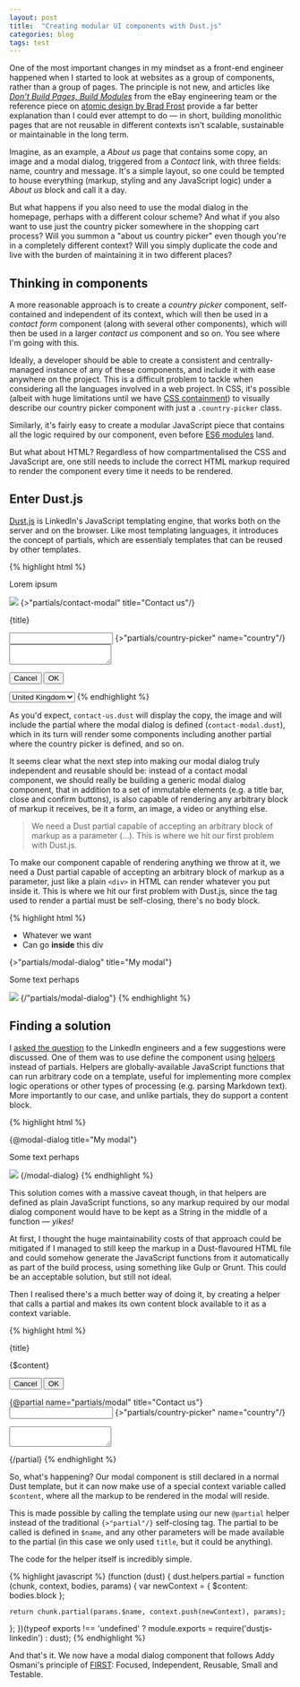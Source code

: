 ```yaml
---
layout: post
title:  "Creating modular UI components with Dust.js"
categories: blog
tags: test
---
```

One of the most important changes in my mindset as a front-end engineer happened when I started to look at websites as a group of components, rather than a group of pages. The principle is not new, and articles like *[Don’t Build Pages, Build Modules](http://www.ebaytechblog.com/2014/10/02/dont-build-pages-build-modules/)* from the eBay engineering team or the reference piece on [atomic design by Brad Frost](http://bradfrost.com/blog/post/atomic-web-design/) provide a far better explanation than I could ever attempt to do — in short, building monolithic pages that are not reusable in different contexts isn't scalable, sustainable or maintainable in the long term. 

Imagine, as an example, a *About us* page that contains some copy, an image and a modal dialog, triggered from a *Contact* link, with three fields: name, country and message. It's a simple layout, so one could be tempted to house everything (markup, styling and any JavaScript logic) under a *About us* block and call it a day. 

But what happens if you also need to use the modal dialog in the homepage, perhaps with a different colour scheme? And what if you also want to use just the country picker somewhere in the shopping cart process? Will you summon a "about us country picker" even though you're in a completely different context? Will you simply duplicate the code and live with the burden of maintaining it in two different places?

## Thinking in components

A more reasonable approach is to create a *country picker* component, self-contained and independent of its context, which will then be used in a *contact form* component (along with several other components), which will then be used in a larger *contact us* component and so on. You see where I'm going with this.

Ideally, a developer should be able to create a consistent and centrally-managed instance of any of these components, and include it with ease anywhere on the project. This is a difficult problem to tackle when considering all the languages involved in a web project. In CSS, it's possible (albeit with huge limitations until we have [CSS containment](https://justmarkup.com/log/2016/04/css-containment/)) to visually describe our country picker component with just a `.country-picker` class.

Similarly, it's fairly easy to create a modular JavaScript piece that contains all the logic required by our component, even before [ES6 modules](http://exploringjs.com/es6/ch_modules.html) land.

But what about HTML? Regardless of how compartmentalised the CSS and JavaScript are, one still needs to include the correct HTML markup required to render the component every time it needs to be rendered.

## Enter Dust.js

[Dust.js](http://www.dustjs.com/) is LinkedIn's JavaScript templating engine, that works both on the server and on the browser. Like most templating languages, it introduces the concept of partials, which are essentialy templates that can be reused by other templates.

{% highlight html %}
<!-- page/contact-us.dust -->
<section class="about-us">
  <p>Lorem ipsum</p>
  <img src="/about-us.jpg">
  {>"partials/contact-modal" title="Contact us"/}
</section>

<!-- partials/contact-modal.dust -->
<div class="contact-modal">
  <p class="contact-modal__title">{title}</p>
  
  <input type="text" name="name">
  {>"partials/country-picker" name="country"/}
  <textarea name="message"></textarea>
  
  <button class="contact-modal__cancel">Cancel</button>
  <button class="contact-modal__confirm">OK</button>
</div>

<!-- partials/country-picker.dust -->
<select class="country-picker" name="{name}">
  <option value="uk">United Kingdom</option>
  <!-- (...) -->
</select>
{% endhighlight %}

As you'd expect, `contact-us.dust` will display the copy, the image and will include the partial where the modal dialog is defined (`contact-modal.dust`), which in its turn will render some components including another partial where the country picker is defined, and so on.

It seems clear what the next step into making our modal dialog truly independent and reusable should be: instead of a contact modal component, we should really be building a generic modal dialog component, that in addition to a set of immutable elements (e.g. a title bar, close and confirm buttons), is also capable of rendering any arbitrary block of markup it receives, be it a form, an image, a video or anything else.

> We need a Dust partial capable of accepting an arbitrary block of markup as a parameter (...). This is where we hit our first problem with Dust.js.

To make our component capable of rendering anything we throw at it, we need a Dust partial capable of accepting an arbitrary block of markup as a parameter, just like a plain `<div>` in HTML can render whatever you put inside it. This is where we hit our first problem with Dust.js, since the tag used to render a partial must be self-closing, there's no body block.


{% highlight html %}
<!-- Just like we do this -->
<div>
  <ul>
    <li>Whatever we want</li>
    <li>Can go <strong>inside</strong> this div</li>
  </ul>
</div>

<!-- We want to do this (doesn't work) -->
{>"partials/modal-dialog" title="My modal"}
  <p>Some text perhaps</p>
  <img src="/an-image-too.jpg">
{/"partials/modal-dialog"}
{% endhighlight %}

## Finding a solution

I [asked the question](https://github.com/linkedin/dustjs/issues/715) to the LinkedIn engineers and a few suggestions were discussed. One of them was to use define the component using [helpers](http://www.dustjs.com/guides/dust-helpers/) instead of partials. Helpers are globally-available JavaScript functions that can run arbitrary code on a template, useful for implementing more complex logic operations or other types of processing (e.g. parsing Markdown text). More importantly to our case, and unlike partials, they do support a content block.

{% highlight html %}
<!-- This does work! -->
{@modal-dialog title="My modal"}
  <p>Some text perhaps</p>
  <img src="/an-image-too.jpg">
{/modal-dialog}
{% endhighlight %}

This solution comes with a massive caveat though, in that helpers are defined as plain JavaScript functions, so any markup required by our modal dialog component would have to be kept as a String in the middle of a function — *yikes!*

At first, I thought the huge maintainability costs of that approach could be mitigated if I managed to still keep the markup in a Dust-flavoured HTML file and could somehow generate the JavaScript functions from it automatically as part of the build process, using something like Gulp or Grunt. This could be an acceptable solution, but still not ideal.

Then I realised there's a much better way of doing it, by creating a helper that calls a partial and makes its own content block available to it as a context variable.

{% highlight html %}
<!-- partials/modal.dust -->
<div class="modal" data-foo="whatever" data-bar="we-need">
  <p class="modal__title">{title}</p>

  {$content}

  <button class="modal__cancel">Cancel</button>
  <button class="modal__confirm">OK</button>
</div>

<!-- partials/contact-modal.dust -->
{@partial name="partials/modal" title="Contact us"}
  <input type="text" name="name">
  {>"partials/country-picker" name="country"/}
  <textarea name="message"></textarea>
{/partial}
{% endhighlight %}

So, what's happening? Our modal component is still declared in a normal Dust template, but it can now make use of a special context variable called `$content`, where all the markup to be rendered in the modal will reside. 

This is made possible by calling the template using our new `@partial` helper instead of the traditional `{>"partial"/}` self-closing tag. The partial to be called is defined in `$name`, and any other parameters will be made available to the partial (in this case we only used `title`, but it could be anything).

The code for the helper itself is incredibly simple.

{% highlight javascript %}
(function (dust) {
  dust.helpers.partial = function (chunk, context, bodies, params) {
    var newContext = {
      $content: bodies.block
    };

    return chunk.partial(params.$name, context.push(newContext), params);
  };
})(typeof exports !== 'undefined' ? module.exports = require('dustjs-linkedin') : dust);
{% endhighlight %}

And that's it. We now have a modal dialog component that follows Addy Osmani's principle of [FIRST](https://addyosmani.com/first/): Focused, Independent, Reusable, Small and Testable.<!--tomb-->